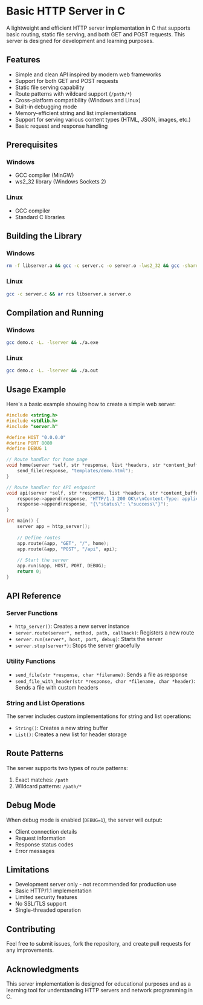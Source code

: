 # Basic HTTP Server in C

A lightweight and efficient HTTP server implementation in C that supports basic routing, static file serving, and both GET and POST requests. This server is designed for development and learning purposes.

## Features

- Simple and clean API inspired by modern web frameworks
- Support for both GET and POST requests
- Static file serving capability
- Route patterns with wildcard support (`/path/*`)
- Cross-platform compatibility (Windows and Linux)
- Built-in debugging mode
- Memory-efficient string and list implementations
- Support for serving various content types (HTML, JSON, images, etc.)
- Basic request and response handling

## Prerequisites

### Windows
- GCC compiler (MinGW)
- ws2_32 library (Windows Sockets 2)

### Linux
- GCC compiler
- Standard C libraries

## Building the Library

### Windows
```bash
rm -f libserver.a && gcc -c server.c -o server.o -lws2_32 && gcc -shared -o server.dll server.o -lws2_32
```

### Linux
```bash
gcc -c server.c && ar rcs libserver.a server.o
```
## Compilation and Running

### Windows
```bash
gcc demo.c -L. -lserver && ./a.exe
```

### Linux
```bash
gcc demo.c -L. -lserver && ./a.out
```

## Usage Example

Here's a basic example showing how to create a simple web server:

```c
#include <string.h>
#include <stdlib.h>
#include "server.h"

#define HOST "0.0.0.0"
#define PORT 8080
#define DEBUG 1

// Route handler for home page
void home(server *self, str *response, list *headers, str *content_buffer) {
    send_file(response, "templates/demo.html");
}

// Route handler for API endpoint
void api(server *self, str *response, list *headers, str *content_buffer) {
    response->append(response, "HTTP/1.1 200 OK\r\nContent-Type: application/json\r\n\r\n");
    response->append(response, "{\"status\": \"success\"}");
}

int main() {
    server app = http_server();
    
    // Define routes
    app.route(&app, "GET", "/", home);
    app.route(&app, "POST", "/api", api);
    
    // Start the server
    app.run(&app, HOST, PORT, DEBUG);
    return 0;
}
```

## API Reference

### Server Functions

- `http_server()`: Creates a new server instance
- `server.route(server*, method, path, callback)`: Registers a new route
- `server.run(server*, host, port, debug)`: Starts the server
- `server.stop(server*)`: Stops the server gracefully

### Utility Functions

- `send_file(str *response, char *filename)`: Sends a file as response
- `send_file_with_header(str *response, char *filename, char *header)`: Sends a file with custom headers

### String and List Operations

The server includes custom implementations for string and list operations:
- `String()`: Creates a new string buffer
- `List()`: Creates a new list for header storage

## Route Patterns

The server supports two types of route patterns:
1. Exact matches: `/path`
2. Wildcard patterns: `/path/*`

## Debug Mode

When debug mode is enabled (`DEBUG=1`), the server will output:
- Client connection details
- Request information
- Response status codes
- Error messages

## Limitations

- Development server only - not recommended for production use
- Basic HTTP/1.1 implementation
- Limited security features
- No SSL/TLS support
- Single-threaded operation

## Contributing

Feel free to submit issues, fork the repository, and create pull requests for any improvements.

## Acknowledgments

This server implementation is designed for educational purposes and as a learning tool for understanding HTTP servers and network programming in C.

